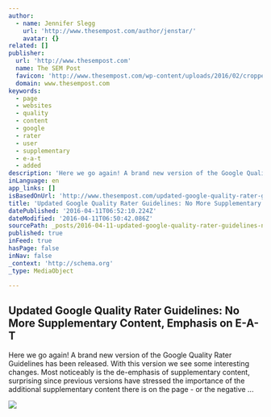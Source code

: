 ```yaml
---
author:
  - name: Jennifer Slegg
    url: 'http://www.thesempost.com/author/jenstar/'
    avatar: {}
related: []
publisher:
  url: 'http://www.thesempost.com'
  name: The SEM Post
  favicon: 'http://www.thesempost.com/wp-content/uploads/2016/02/cropped-favicon512-192x192.png'
  domain: www.thesempost.com
keywords:
  - page
  - websites
  - quality
  - content
  - google
  - rater
  - user
  - supplementary
  - e-a-t
  - added
description: 'Here we go again! A brand new version of the Google Quality Rater Guidelines has been released. With this version we see some interesting changes. Most noticeably is the de-emphasis of supplementary content, surprising since previous versions have stressed the importance of the additional supplementary content there is on the page - or the negative ...'
inLanguage: en
app_links: []
isBasedOnUrl: 'http://www.thesempost.com/updated-google-quality-rater-guidelines-eat/?utm_campaign=shareaholic&utm_medium=twitter&utm_source=socialnetwork'
title: 'Updated Google Quality Rater Guidelines: No More Supplementary Content, Emphasis on E-A-T'
datePublished: '2016-04-11T06:52:10.224Z'
dateModified: '2016-04-11T06:50:42.086Z'
sourcePath: _posts/2016-04-11-updated-google-quality-rater-guidelines-no-more-supplementa.md
published: true
inFeed: true
hasPage: false
inNav: false
_context: 'http://schema.org'
_type: MediaObject

---
```

<article style=""><h1>Updated Google Quality Rater Guidelines: No More Supplementary Content, Emphasis on E-A-T</h1><p>Here we go again! A brand new version of the Google Quality Rater Guidelines has been released. With this version we see some interesting changes. Most noticeably is the de-emphasis of supplementary content, surprising since previous versions have stressed the importance of the additional supplementary content there is on the page - or the negative ...</p><img src="http://www.thesempost.com/wp-content/uploads/2016/04/updated-rater-guidelines.png" /></article>
